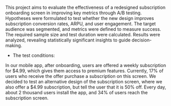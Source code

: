This project aims to evaluate the effectiveness of a redesigned subscription onboarding screen in improving key metrics through A/B testing.
Hypotheses were formulated to test whether the new design improves subscription conversion rates, ARPU, and user engagement. The target audience was segmented, and metrics were defined to measure success. 
The required sample size and test duration were calculated. Results were analyzed, revealing statistically significant insights to guide decision-making.

- The test conditions:

In our mobile app, after onboarding, users are offered a weekly subscription for $4.99, which gives them access to premium features. Currently, 17% of users who receive the offer purchase a subscription on this screen.
We decided to test an alternative design of the subscription screen, where we also offer a $4.99 subscription, but tell the user that it is 50% off.
Every day, about 2 thousand users install the app, and 34% of users reach the subscription screen.
